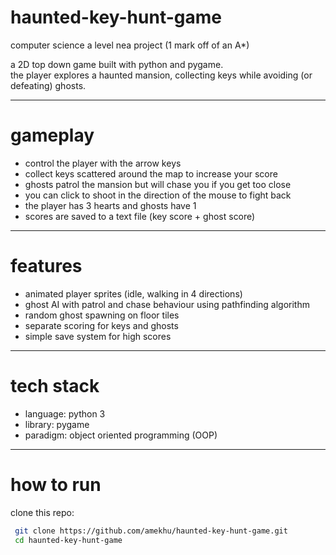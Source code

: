 # haunted-key-hunt-game
computer science a level nea project (1 mark off of an A*)

a 2D top down game built with python and pygame.  
the player explores a haunted mansion, collecting keys while avoiding (or defeating) ghosts.  

---

# gameplay
- control the player with the arrow keys
- collect keys scattered around the map to increase your score
- ghosts patrol the mansion but will chase you if you get too close
- you can click to shoot in the direction of the mouse to fight back
- the player has 3 hearts and ghosts have 1  
- scores are saved to a text file (key score + ghost score)

---

# features
- animated player sprites (idle, walking in 4 directions) 
- ghost AI with patrol and chase behaviour using pathfinding algorithm
- random ghost spawning on floor tiles
- separate scoring for keys and ghosts  
- simple save system for high scores 

---

# tech stack
- language: python 3  
- library: pygame  
- paradigm: object oriented programming (OOP)  

---

# how to run
clone this repo:  
  ```bash
   git clone https://github.com/amekhu/haunted-key-hunt-game.git
   cd haunted-key-hunt-game
